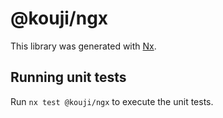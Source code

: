 # @kouji/ngx

This library was generated with [Nx](https://nx.dev).

## Running unit tests

Run `nx test @kouji/ngx` to execute the unit tests.
